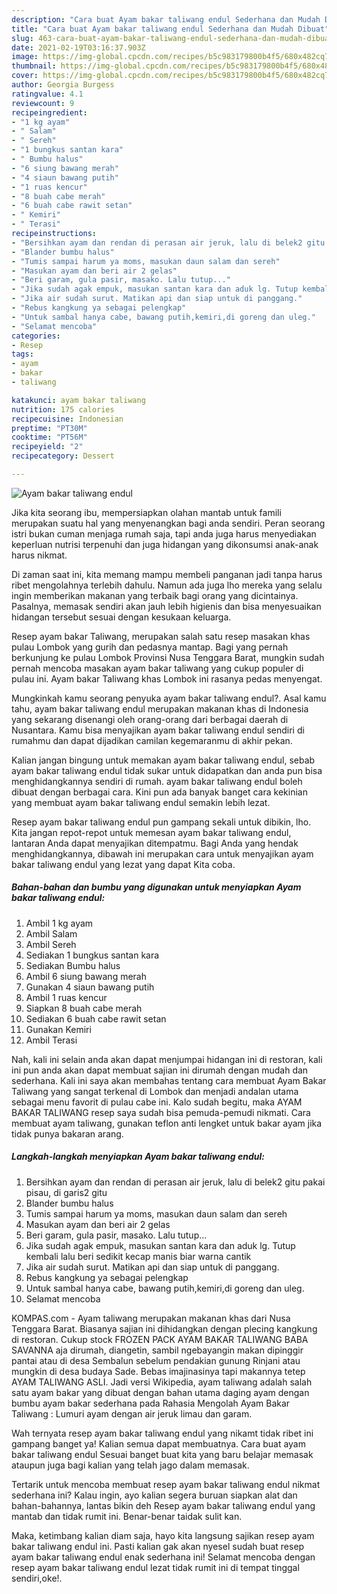 ```yaml
---
description: "Cara buat Ayam bakar taliwang endul Sederhana dan Mudah Dibuat"
title: "Cara buat Ayam bakar taliwang endul Sederhana dan Mudah Dibuat"
slug: 463-cara-buat-ayam-bakar-taliwang-endul-sederhana-dan-mudah-dibuat
date: 2021-02-19T03:16:37.903Z
image: https://img-global.cpcdn.com/recipes/b5c983179800b4f5/680x482cq70/ayam-bakar-taliwang-endul-foto-resep-utama.jpg
thumbnail: https://img-global.cpcdn.com/recipes/b5c983179800b4f5/680x482cq70/ayam-bakar-taliwang-endul-foto-resep-utama.jpg
cover: https://img-global.cpcdn.com/recipes/b5c983179800b4f5/680x482cq70/ayam-bakar-taliwang-endul-foto-resep-utama.jpg
author: Georgia Burgess
ratingvalue: 4.1
reviewcount: 9
recipeingredient:
- "1 kg ayam"
- " Salam"
- " Sereh"
- "1 bungkus santan kara"
- " Bumbu halus"
- "6 siung bawang merah"
- "4 siaun bawang putih"
- "1 ruas kencur"
- "8 buah cabe merah"
- "6 buah cabe rawit setan"
- " Kemiri"
- " Terasi"
recipeinstructions:
- "Bersihkan ayam dan rendan di perasan air jeruk, lalu di belek2 gitu pakai pisau, di garis2 gitu"
- "Blander bumbu halus"
- "Tumis sampai harum ya moms, masukan daun salam dan sereh"
- "Masukan ayam dan beri air 2 gelas"
- "Beri garam, gula pasir, masako. Lalu tutup..."
- "Jika sudah agak empuk, masukan santan kara dan aduk lg. Tutup kembali lalu beri sedikit kecap manis biar warna cantik"
- "Jika air sudah surut. Matikan api dan siap untuk di panggang."
- "Rebus kangkung ya sebagai pelengkap"
- "Untuk sambal hanya cabe, bawang putih,kemiri,di goreng dan uleg."
- "Selamat mencoba"
categories:
- Resep
tags:
- ayam
- bakar
- taliwang

katakunci: ayam bakar taliwang 
nutrition: 175 calories
recipecuisine: Indonesian
preptime: "PT30M"
cooktime: "PT56M"
recipeyield: "2"
recipecategory: Dessert

---
```



![Ayam bakar taliwang endul](https://img-global.cpcdn.com/recipes/b5c983179800b4f5/680x482cq70/ayam-bakar-taliwang-endul-foto-resep-utama.jpg)

Jika kita seorang ibu, mempersiapkan olahan mantab untuk famili merupakan suatu hal yang menyenangkan bagi anda sendiri. Peran seorang istri bukan cuman menjaga rumah saja, tapi anda juga harus menyediakan keperluan nutrisi terpenuhi dan juga hidangan yang dikonsumsi anak-anak harus nikmat.

Di zaman  saat ini, kita memang mampu membeli panganan jadi tanpa harus ribet mengolahnya terlebih dahulu. Namun ada juga lho mereka yang selalu ingin memberikan makanan yang terbaik bagi orang yang dicintainya. Pasalnya, memasak sendiri akan jauh lebih higienis dan bisa menyesuaikan hidangan tersebut sesuai dengan kesukaan keluarga. 

Resep ayam bakar Taliwang, merupakan salah satu resep masakan khas pulau Lombok yang gurih dan pedasnya mantap. Bagi yang pernah berkunjung ke pulau Lombok Provinsi Nusa Tenggara Barat, mungkin sudah pernah mencoba masakan ayam bakar taliwang yang cukup populer di pulau ini. Ayam bakar Taliwang khas Lombok ini rasanya pedas menyengat.

Mungkinkah kamu seorang penyuka ayam bakar taliwang endul?. Asal kamu tahu, ayam bakar taliwang endul merupakan makanan khas di Indonesia yang sekarang disenangi oleh orang-orang dari berbagai daerah di Nusantara. Kamu bisa menyajikan ayam bakar taliwang endul sendiri di rumahmu dan dapat dijadikan camilan kegemaranmu di akhir pekan.

Kalian jangan bingung untuk memakan ayam bakar taliwang endul, sebab ayam bakar taliwang endul tidak sukar untuk didapatkan dan anda pun bisa menghidangkannya sendiri di rumah. ayam bakar taliwang endul boleh dibuat dengan berbagai cara. Kini pun ada banyak banget cara kekinian yang membuat ayam bakar taliwang endul semakin lebih lezat.

Resep ayam bakar taliwang endul pun gampang sekali untuk dibikin, lho. Kita jangan repot-repot untuk memesan ayam bakar taliwang endul, lantaran Anda dapat menyajikan ditempatmu. Bagi Anda yang hendak menghidangkannya, dibawah ini merupakan cara untuk menyajikan ayam bakar taliwang endul yang lezat yang dapat Kita coba.

<!--inarticleads1-->

##### Bahan-bahan dan bumbu yang digunakan untuk menyiapkan Ayam bakar taliwang endul:

1. Ambil 1 kg ayam
1. Ambil  Salam
1. Ambil  Sereh
1. Sediakan 1 bungkus santan kara
1. Sediakan  Bumbu halus
1. Ambil 6 siung bawang merah
1. Gunakan 4 siaun bawang putih
1. Ambil 1 ruas kencur
1. Siapkan 8 buah cabe merah
1. Sediakan 6 buah cabe rawit setan
1. Gunakan  Kemiri
1. Ambil  Terasi


Nah, kali ini selain anda akan dapat menjumpai hidangan ini di restoran, kali ini pun anda akan dapat membuat sajian ini dirumah dengan mudah dan sederhana. Kali ini saya akan membahas tentang cara membuat Ayam Bakar Taliwang yang sangat terkenal di Lombok dan menjadi andalan utama sebagai menu favorit di pulau cabe ini. Kalo sudah begitu, maka AYAM BAKAR TALIWANG resep saya sudah bisa pemuda-pemudi nikmati. Cara membuat ayam taliwang, gunakan teflon anti lengket untuk bakar ayam jika tidak punya bakaran arang. 

<!--inarticleads2-->

##### Langkah-langkah menyiapkan Ayam bakar taliwang endul:

1. Bersihkan ayam dan rendan di perasan air jeruk, lalu di belek2 gitu pakai pisau, di garis2 gitu
1. Blander bumbu halus
1. Tumis sampai harum ya moms, masukan daun salam dan sereh
1. Masukan ayam dan beri air 2 gelas
1. Beri garam, gula pasir, masako. Lalu tutup...
1. Jika sudah agak empuk, masukan santan kara dan aduk lg. Tutup kembali lalu beri sedikit kecap manis biar warna cantik
1. Jika air sudah surut. Matikan api dan siap untuk di panggang.
1. Rebus kangkung ya sebagai pelengkap
1. Untuk sambal hanya cabe, bawang putih,kemiri,di goreng dan uleg.
1. Selamat mencoba


KOMPAS.com - Ayam taliwang merupakan makanan khas dari Nusa Tenggara Barat. Biasanya sajian ini dihidangkan dengan plecing kangkung di restoran. Cukup stock FROZEN PACK AYAM BAKAR TALIWANG BABA SAVANNA aja dirumah, diangetin, sambil ngebayangin makan dipinggir pantai atau di desa Sembalun sebelum pendakian gunung Rinjani atau mungkin di desa budaya Sade. Bebas imajinasinya tapi makannya tetep AYAM TALIWANG ASLI. Jadi versi Wikipedia, ayam taliwang adalah salah satu ayam bakar yang dibuat dengan bahan utama daging ayam dengan bumbu ayam bakar sederhana pada Rahasia Mengolah Ayam Bakar Taliwang : Lumuri ayam dengan air jeruk limau dan garam. 

Wah ternyata resep ayam bakar taliwang endul yang nikamt tidak ribet ini gampang banget ya! Kalian semua dapat membuatnya. Cara buat ayam bakar taliwang endul Sesuai banget buat kita yang baru belajar memasak ataupun juga bagi kalian yang telah jago dalam memasak.

Tertarik untuk mencoba membuat resep ayam bakar taliwang endul nikmat sederhana ini? Kalau ingin, ayo kalian segera buruan siapkan alat dan bahan-bahannya, lantas bikin deh Resep ayam bakar taliwang endul yang mantab dan tidak rumit ini. Benar-benar taidak sulit kan. 

Maka, ketimbang kalian diam saja, hayo kita langsung sajikan resep ayam bakar taliwang endul ini. Pasti kalian gak akan nyesel sudah buat resep ayam bakar taliwang endul enak sederhana ini! Selamat mencoba dengan resep ayam bakar taliwang endul lezat tidak rumit ini di tempat tinggal sendiri,oke!.

